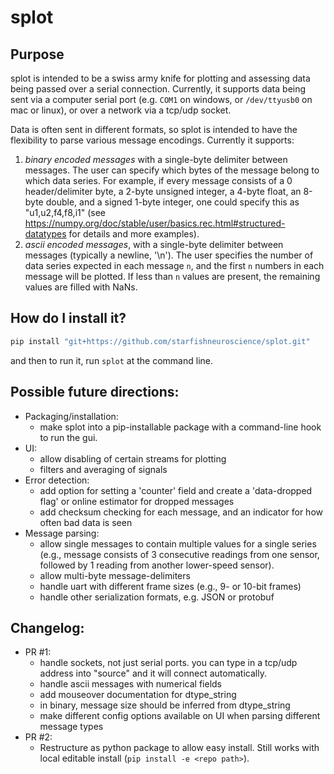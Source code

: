 # splot

## Purpose
splot is intended to be a swiss army knife for plotting and assessing data being passed over a serial connection. Currently, it supports data being sent via a computer serial port (e.g. `COM1` on windows, or `/dev/ttyusb0` on mac or linux), or over a network via a tcp/udp socket.

Data is often sent in different formats, so splot is intended to have the flexibility to parse various message encodings. Currently it supports:
1. *binary encoded messages* with a single-byte delimiter between messages. The user can specify which bytes of the message belong to which data series. For example, if every message consists of a 0 header/delimiter byte, a 2-byte unsigned integer, a 4-byte float, an 8-byte double, and a signed 1-byte integer, one could specify this as "u1,u2,f4,f8,i1" (see https://numpy.org/doc/stable/user/basics.rec.html#structured-datatypes for details and more examples). 
2. *ascii encoded messages*, with a single-byte delimiter between messages (typically a newline, '\n'). The user specifies the number of data series expected in each message `n`, and the first `n` numbers in each message will be plotted. If less than `n` values are present, the remaining values are filled with NaNs.

## How do I install it?
```sh
pip install "git+https://github.com/starfishneuroscience/splot.git"
```

and then to run it, run `splot` at the command line.

## Possible future directions:
- Packaging/installation:
  - make splot into a pip-installable package with a command-line hook to run the gui. 
- UI:
    - allow disabling of certain streams for plotting
    - filters and averaging of signals
- Error detection:
    - add option for setting a 'counter' field and create a 'data-dropped flag' or online estimator for dropped messages
    - add checksum checking for each message, and an indicator for how often bad data is seen
- Message parsing:
    - allow single messages to contain multiple values for a single series (e.g., message consists of 3 consecutive readings from one sensor, followed by 1 reading from another lower-speed sensor).
    - allow multi-byte message-delimiters
    - handle uart with different frame sizes (e.g., 9- or 10-bit frames)
    - handle other serialization formats, e.g. JSON or protobuf

## Changelog:
 - PR #1:
    - handle sockets, not just serial ports. you can type in a tcp/udp address into "source" and it will connect automatically.
    - handle ascii messages with numerical fields
    - add mouseover documentation for dtype_string
    - in binary, message size should be inferred from dtype_string
    - make different config options available on UI when parsing different message types
 - PR #2:
    - Restructure as python package to allow easy install. Still works with local editable install (`pip install -e <repo path>`).
